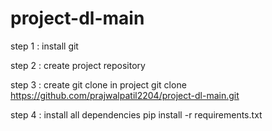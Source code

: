 # project-dl-main

step 1 : install git

step 2 : create project repository

step 3 : create git clone in project
git clone https://github.com/prajwalpatil2204/project-dl-main.git 

step 4 : install all dependencies 
pip install -r requirements.txt